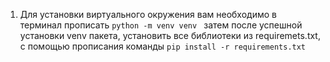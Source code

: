 1) Для установки виртуального окружения вам необходимо в терминал прописать
   ```python -m venv venv ```
затем после успешной установки venv пакета, установить все библиотеки из requiremets.txt, с помощью прописания команды
``` pip install -r requirements.txt ```
